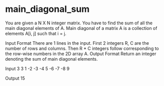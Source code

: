 # main_diagonal_sum
You are given a N X N integer matrix. You have to find the sum of all the main diagonal elements of A.
Main diagonal of a matrix A is a collection of elements A[i, j] such that i = j.

Input Format
There are 1 lines in the input. First 2 integers R, C are the number of rows and columns. Then R * C integers follow corresponding to the row-wise numbers in the 2D array A.
Output Format
Return an integer denoting the sum of main diagonal elements.

Input
3 3 1 -2 -3 -4 5 -6 -7 -8 9

Output
15
